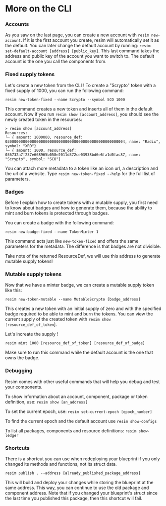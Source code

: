 # More on the CLI

### Accounts

As you saw on the last page, you can create a new account with `resim new-account`. If it is the first account you create, resim will automatically set it as the default. You can later change the default account by running: `resim set-default-account [address] [public_key]`. This last command takes the address and public key of the account you want to switch to. The default account is the one you call the components from.

### Fixed supply tokens

Let's create a new token from the CLI ! To create a "Scrypto" token with a fixed supply of 1000, you can run the following command:

```
resim new-token-fixed --name Scrypto --symbol SCO 1000
```

This command creates a new token and inserts all of them in the default account. Now if you run `resim show [account_address]`, you should see the newly created token in the resources:

```
> resim show [account_address]
Resources:
└─ { amount: 1000000, resource_def: 030000000000000000000000000000000000000000000000000004, name: "Radix", symbol: "XRD"}
└─ { amount: 1000, resource_def: 036732a7f237e668965b058e2011d372ce03938bd6e6fa1d0fac87, name: "Scrypto", symbol: "SCO"}
```

You can attach more metadata to a token like an icon url, a description and the url of a website. Type `resim new-token-fixed --help` for the full list of parameters.

### Badges

Before I explain how to create tokens with a mutable supply, you first need to know about badges and how to generate them, because the ability to mint and burn tokens is protected through badges.

You can create a badge with the following command:

`resim new-badge-fixed --name TokenMinter 1`

This command acts just like `new-token-fixed` and offers the same parameters for the metadata. The difference is that badges are not divisible.

Take note of the returned ResourceDef, we will use this address to generate mutable supply tokens!

### Mutable supply tokens

Now that we have a minter badge, we can create a mutable supply token like this:

`resim new-token-mutable --name MutableScrypto [badge_address]`

This creates a new token with an initial supply of zero and with the specified badge required to be able to mint and burn the tokens. You can view the current supply of the created token with `resim show [resource_def_of_token`].

Let's increate the supply !

`resim mint 1000 [resource_def_of_token] [resource_def_of_badge]`

Make sure to run this command while the default account is the one that owns the badge.

### Debugging

Resim comes with other useful commands that will help you debug and test your components.

To show information about an account, component, package or token definition, use: `resim show [an_address]`

To set the current epoch, use: `resim set-current-epoch [epoch_number]`

To find the current epoch and the default account use `resim show-configs`

To list all packages, components and resource definitions: `resim show-ledger`

### Shortcuts

There is a shortcut you can use when redeploying your blueprint if you only changed its methods and functions, not its struct data.

`resim publish . --address [already_published_package_address]`

This will build and deploy your changes while storing the blueprint at the same address. This way, you can continue to use the old package and component address. Note that if you changed your blueprint's struct since the last time you published this package, then this shortcut will fail.

